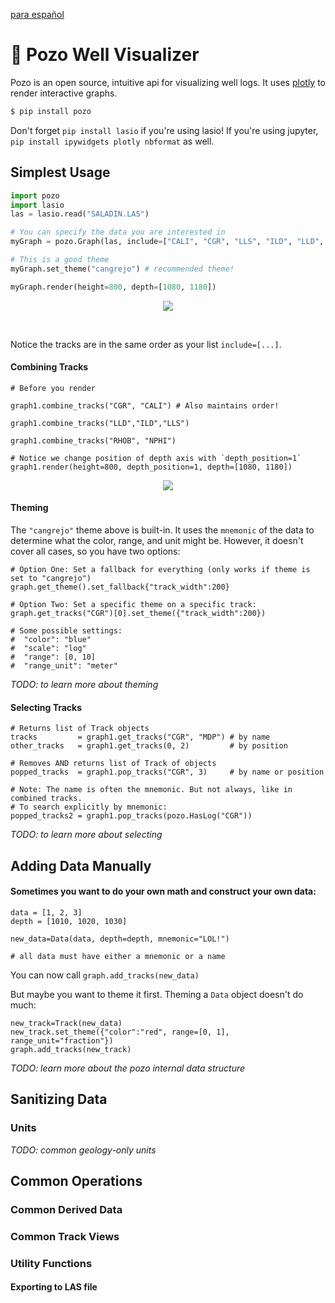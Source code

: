 [para español](https://github.com/geopozo/pozo-py/blob/main/docs/es/L%C3%89ANME.md)

# 🐰 Pozo Well Visualizer

Pozo is an open source, intuitive api for visualizing well logs. It uses [plotly](https://github.com/plotly/plotly.py) to render interactive graphs.

```bash
$ pip install pozo
```

Don't forget `pip install lasio` if you're using lasio! If you're using jupyter, `pip install ipywidgets plotly nbformat` as well.

## Simplest Usage

```python
import pozo
import lasio
las = lasio.read("SALADIN.LAS")

# You can specify the data you are interested in
myGraph = pozo.Graph(las, include=["CALI", "CGR", "LLS", "ILD", "LLD", "NPH", "RHOB"])

# This is a good theme
myGraph.set_theme("cangrejo") # recommended theme!

myGraph.render(height=800, depth=[1080, 1180])

```
<p align="center"><img src="docs/log_example2.png" /> </p>

<br />

Notice the tracks are in the same order as your list `include=[...]`.


#### Combining Tracks
```
# Before you render

graph1.combine_tracks("CGR", "CALI") # Also maintains order!

graph1.combine_tracks("LLD","ILD","LLS") 

graph1.combine_tracks("RHOB", "NPHI")

# Notice we change position of depth axis with `depth_position=1`
graph1.render(height=800, depth_position=1, depth=[1080, 1180])
```
<p align="center"><img src="docs/log_example.png" /> </p>

#### Theming
The `"cangrejo"` theme above is built-in. It uses the `mnemonic` of the data to determine what the color, range, and unit might be. However, it doesn't cover all cases, so you have two options:
```
# Option One: Set a fallback for everything (only works if theme is set to "cangrejo")
graph.get_theme().set_fallback{"track_width":200}

# Option Two: Set a specific theme on a specific track:
graph.get_tracks("CGR")[0].set_theme({"track_width":200})

# Some possible settings:
#  "color": "blue"
#  "scale": "log"
#  "range": [0, 10]
#  "range_unit": "meter"
```

*TODO: to learn more about theming*

#### Selecting Tracks

```
# Returns list of Track objects
tracks         = graph1.get_tracks("CGR", "MDP") # by name
other_tracks   = graph1.get_tracks(0, 2)         # by position

# Removes AND returns list of Track of objects
popped_tracks  = graph1.pop_tracks("CGR", 3)     # by name or position

# Note: The name is often the mnemonic. But not always, like in combined tracks.
# To search explicitly by mnemonic:
popped_tracks2 = graph1.pop_tracks(pozo.HasLog("CGR"))
```

*TODO: to learn more about selecting*

## Adding Data Manually

#### Sometimes you want to do your own math and construct your own data:

```
data = [1, 2, 3]
depth = [1010, 1020, 1030]

new_data=Data(data, depth=depth, mnemonic="LOL!")

# all data must have either a mnemonic or a name

```
You can now call `graph.add_tracks(new_data)`

But maybe you want to theme it first. Theming a `Data` object doesn't do much:

```
new_track=Track(new_data)
new_track.set_theme({"color":"red", range=[0, 1], range_unit="fraction"})
graph.add_tracks(new_track)
```

*TODO: learn more about the pozo internal data structure*

## Sanitizing Data

### Units

*TODO: common geology-only units*

## Common Operations

### Common Derived Data

### Common Track Views

### Utility Functions

#### Exporting to LAS file
